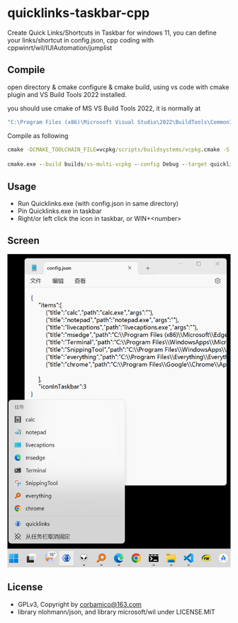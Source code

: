 # quicklinks-taskbar-cpp
Create Quick Links/Shortcuts in Taskbar for windows 11, you can define your links/shortcut in config.json, cpp coding with cppwinrt/wil/IUIAutomation/jumplist

## Compile 
open directory & cmake configure & cmake build, using vs code with cmake plugin and VS Build Tools 2022 installed.

you should use cmake of MS VS Build Tools 2022, it is normally at 

```cmd
"C:\Program Files (x86)\Microsoft Visual Studio\2022\BuildTools\Common7\IDE\CommonExtensions\Microsoft\CMake\CMake\bin\cmake.exe"
```

Compile as following

```cmd
cmake -DCMAKE_TOOLCHAIN_FILE=vcpkg/scripts/buildsystems/vcpkg.cmake -S. -Bbuilds/vs-multi-vcpkg -G "Ninja Multi-Config"

cmake.exe --build builds/vs-multi-vcpkg --config Debug --target quicklinks
```

## Usage

- Run Quicklinks.exe (with config.json in same directory)
- Pin Quicklinks.exe in taskbar
- Right/or left click the icon in taskbar, or WIN+\<number>

## Screen 

![screen](./docs/image.png)

## License

- GPLv3, Copyright by corbamico@163.com  
- library nlohmann/json, and library microsoft/wil under LICENSE.MIT
